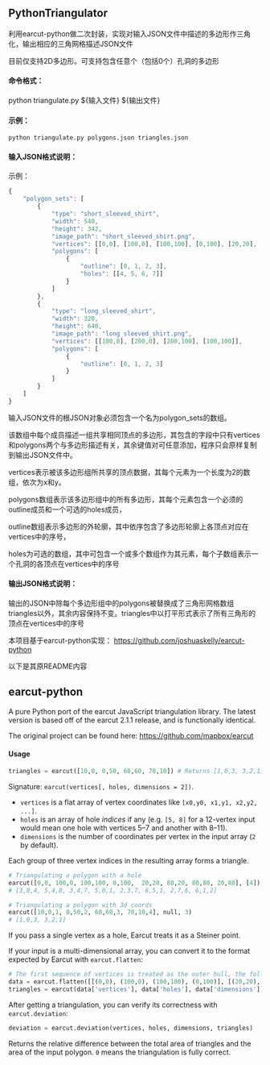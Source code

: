 ## PythonTriangulator

利用earcut-python做二次封装，实现对输入JSON文件中描述的多边形作三角化，输出相应的三角网格描述JSON文件

目前仅支持2D多边形。可支持包含任意个（包括0个）孔洞的多边形


#### 命令格式：

python triangulate.py ${输入文件} ${输出文件}


#### 示例：
``` shell
python triangulate.py polygons.json triangles.json
```

#### 输入JSON格式说明：
示例：
``` javascript
{
    "polygon_sets": [
        {
            "type": "short_sleeved_shirt",
            "width": 540,
            "height": 342,
            "image_path": "short_sleeved_shirt.png",
            "vertices": [[0,0], [100,0], [100,100], [0,100], [20,20], [80,20], [80,80], [20,80]],
            "polygons": [
                {
                    "outline": [0, 1, 2, 3],
                    "holes": [[4, 5, 6, 7]]
                }
            ]
        },
        {
            "type": "long_sleeved_shirt",
            "width": 320,
            "height": 640,
            "image_path": "long_sleeved_shirt.png",
            "vertices": [[100,0], [200,0], [200,100], [100,100]],
            "polygons": [
                {
                    "outline": [0, 1, 2, 3]
                }
            ]
        }
    ]
}
```
输入JSON文件的根JSON对象必须包含一个名为polygon_sets的数组。

该数组中每个成员描述一组共享相同顶点的多边形，其包含的字段中只有vertices和polygons两个与多边形描述有关，其余键值对可任意添加，程序只会原样复制到输出JSON文件中。

vertices表示被该多边形组所共享的顶点数据，其每个元素为一个长度为2的数组，依次为x和y。

polygons数组表示该多边形组中的所有多边形，其每个元素包含一个必须的outline成员和一个可选的holes成员，

outline数组表示多边形的外轮廓，其中依序包含了多边形轮廓上各顶点对应在vertices中的序号，

holes为可选的数组，其中可包含一个或多个数组作为其元素，每个子数组表示一个孔洞的各顶点在vertices中的序号

#### 输出JSON格式说明：
输出的JSON中除每个多边形组中的polygons被替换成了三角形网格数组triangles以外，其余内容保持不变。triangles中以打平形式表示了所有三角形的顶点在vertices中的序号


本项目基于earcut-python实现：
https://github.com/joshuaskelly/earcut-python

以下是其原README内容


## earcut-python

A pure Python port of the earcut JavaScript triangulation library. The latest version is based off of the earcut 2.1.1 release, and is functionally identical.

The original project can be found here:
https://github.com/mapbox/earcut

#### Usage

```python
triangles = earcut([10,0, 0,50, 60,60, 70,10]) # Returns [1,0,3, 3,2,1]
```

Signature: `earcut(vertices[, holes, dimensions = 2])`.

* `vertices` is a flat array of vertex coordinates like `[x0,y0, x1,y1, x2,y2, ...]`.
* `holes` is an array of hole _indices_ if any
  (e.g. `[5, 8]` for a 12-vertex input would mean one hole with vertices 5&ndash;7 and another with 8&ndash;11).
* `dimensions` is the number of coordinates per vertex in the input array (`2` by default).

Each group of three vertex indices in the resulting array forms a triangle.

```python
# Triangulating a polygon with a hole
earcut([0,0, 100,0, 100,100, 0,100,  20,20, 80,20, 80,80, 20,80], [4])
# [3,0,4, 5,4,0, 3,4,7, 5,0,1, 2,3,7, 6,5,1, 2,7,6, 6,1,2]

# Triangulating a polygon with 3d coords
earcut([10,0,1, 0,50,2, 60,60,3, 70,10,4], null, 3)
# [1,0,3, 3,2,1]
```

If you pass a single vertex as a hole, Earcut treats it as a Steiner point.

If your input is a multi-dimensional array, you can convert it to the format expected by Earcut with `earcut.flatten`:

```python
# The first sequence of vertices is treated as the outer hull, the following sequneces are treated as holes.
data = earcut.flatten([[(0,0), (100,0), (100,100), (0,100)], [(20,20), (80,20), (80,80), (20,80)]])
triangles = earcut(data['vertices'], data['holes'], data['dimensions'])
```

After getting a triangulation, you can verify its correctness with `earcut.deviation`:

```python
deviation = earcut.deviation(vertices, holes, dimensions, triangles)
```

Returns the relative difference between the total area of triangles and the area of the input polygon.
`0` means the triangulation is fully correct.
